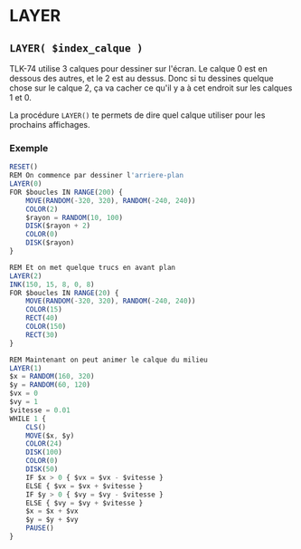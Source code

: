 # LAYER

## `LAYER( $index_calque )`

TLK-74 utilise 3 calques pour dessiner sur l'écran.
Le calque 0 est en dessous des autres, et le 2 est au dessus.
Donc si tu dessines quelque chose sur le calque 2,
ça va cacher ce qu'il y a à cet endroit sur les calques 1 et 0.

La procédure `LAYER()` te permets de dire quel calque utiliser pour les
prochains affichages.

### Exemple

```ts
RESET()
REM On commence par dessiner l'arriere-plan
LAYER(0)
FOR $boucles IN RANGE(200) {
    MOVE(RANDOM(-320, 320), RANDOM(-240, 240))
    COLOR(2)
    $rayon = RANDOM(10, 100)
    DISK($rayon + 2)
    COLOR(0)
    DISK($rayon)
}

REM Et on met quelque trucs en avant plan
LAYER(2)
INK(150, 15, 8, 0, 8)
FOR $boucles IN RANGE(20) {
    MOVE(RANDOM(-320, 320), RANDOM(-240, 240))
    COLOR(15)
    RECT(40)
    COLOR(150)
    RECT(30)
}

REM Maintenant on peut animer le calque du milieu
LAYER(1)
$x = RANDOM(160, 320)
$y = RANDOM(60, 120)
$vx = 0
$vy = 1
$vitesse = 0.01
WHILE 1 {
    CLS()
    MOVE($x, $y)
    COLOR(24)
    DISK(100)
    COLOR(0)
    DISK(50)
    IF $x > 0 { $vx = $vx - $vitesse }
    ELSE { $vx = $vx + $vitesse }
    IF $y > 0 { $vy = $vy - $vitesse }
    ELSE { $vy = $vy + $vitesse }
    $x = $x + $vx
    $y = $y + $vy
    PAUSE()
}
```
